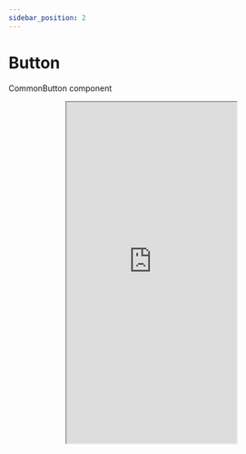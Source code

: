 ```yaml
---
sidebar_position: 2
---
```


# Button

CommonButton component


  <p align="center">
    <iframe
      scrolling="no"
      src="https://common-ui-toolkit-example.netlify.app/#/buttons"
      width="300px"
      height="600px"
    />
  </p>

```jsx title=main.dart {4-8}
CommonButton(
                text: 'Button with elevation and custom size',
                containerStyle: CommonContainerModel(
                  width: 0.4,
                  height: 0.1,
                ),
                style: CommonButtonModel(
                  elevation: 10.0,
                  borderRadius: 0.1,

                  // You can customize the button elecation OR use the default one
                  // customElevation: MaterialStateProperty.all(100)

                  // You can customize the overlay color as well OR use the default one
                  // customOverlayColor: MaterialStateProperty.resolveWith(
                  //   (states) {
                  //     return states.contains(MaterialState.pressed)
                  //         ? getColorType(Colors.red)
                  //         : null;
                  //   },
                  // ),

                  // You can customize the background color of the button
                  // cutomBackgroundColor: MaterialStateProperty.all(
                  //   Colors.amber,
                  // ),
                ),
              ),


```

